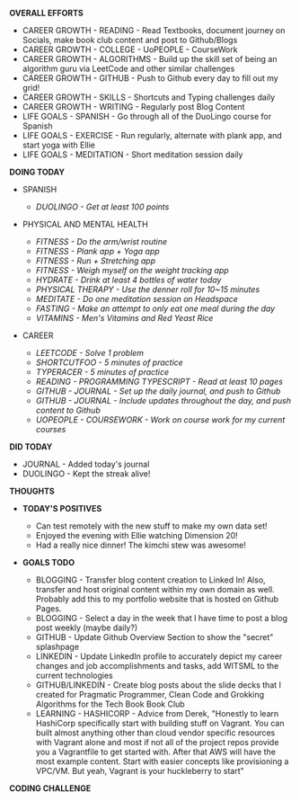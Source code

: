 **OVERALL EFFORTS**

- CAREER GROWTH - READING - Read Textbooks, document journey on Socials, make book club content and post to Github/Blogs
- CAREER GROWTH - COLLEGE - UoPEOPLE - CourseWork
- CAREER GROWTH - ALGORITHMS - Build up the skill set of being an algorithm guru via LeetCode and other similar challenges
- CAREER GROWTH - GITHUB - Push to Github every day to fill out my grid!
- CAREER GROWTH - SKILLS - Shortcuts and Typing challenges daily
- CAREER GROWTH - WRITING - Regularly post Blog Content
- LIFE GOALS - SPANISH - Go through all of the DuoLingo course for Spanish
- LIFE GOALS - EXERCISE - Run regularly, alternate with plank app, and start yoga with Ellie
- LIFE GOALS - MEDITATION - Short meditation session daily

**DOING TODAY**

- SPANISH

  - _DUOLINGO - Get at least 100 points_

- PHYSICAL AND MENTAL HEALTH

  - _FITNESS - Do the arm/wrist routine_
  - _FITNESS - Plank app + Yoga app_
  - _FITNESS - Run + Stretching app_
  - _FITNESS - Weigh myself on the weight tracking app_
  - _HYDRATE - Drink at least 4 bottles of water today_
  - _PHYSICAL THERAPY - Use the denner roll for 10~15 minutes_
  - _MEDITATE - Do one meditation session on Headspace_
  - _FASTING - Make an attempt to only eat one meal during the day_
  - _VITAMINS - Men's Vitamins and Red Yeast Rice_

- CAREER

  - _LEETCODE - Solve 1 problem_
  - _SHORTCUTFOO - 5 minutes of practice_
  - _TYPERACER - 5 minutes of practice_
  - _READING - PROGRAMMING TYPESCRIPT - Read at least 10 pages_
  - _GITHUB - JOURNAL - Set up the daily journal, and push to Github_
  - _GITHUB - JOURNAL - Include updates throughout the day, and push content to Github_
  - _UOPEOPLE - COURSEWORK - Work on course work for my current courses_

**DID TODAY**

- JOURNAL - Added today's journal
- DUOLINGO - Kept the streak alive!

**THOUGHTS**

- **TODAY'S POSITIVES**

  - Can test remotely with the new stuff to make my own data set!
  - Enjoyed the evening with Ellie watching Dimension 20!
  - Had a really nice dinner! The kimchi stew was awesome!

- **GOALS TODO**

  - BLOGGING - Transfer blog content creation to Linked In! Also, transfer and host original content within my own domain as well. Probably add this to my portfolio website that is hosted on Github Pages.
  - BLOGGING - Select a day in the week that I have time to post a blog post weekly (maybe daily?)
  - GITHUB - Update Github Overview Section to show the "secret" splashpage
  - LINKEDIN - Update LinkedIn profile to accurately depict my career changes and job accomplishments and tasks, add WITSML to the current technologies
  - GITHUB/LINKEDIN - Create blog posts about the slide decks that I created for Pragmatic Programmer, Clean Code and Grokking Algorithms for the Tech Book Book Club
  - LEARNING - HASHICORP - Advice from Derek, "Honestly to learn HashiCorp specifically start with building stuff on Vagrant. You can built almost anything other than cloud vendor specific resources with Vagrant alone and most if not all of the project repos provide you a Vagrantfile to get started with. After that AWS will have the most example content. Start with easier concepts like provisioning a VPC/VM. But yeah, Vagrant is your huckleberry to start"

**CODING CHALLENGE**

```js

```
